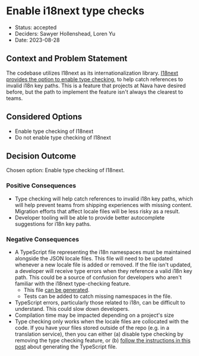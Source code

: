 # Enable i18next type checks

- Status: accepted
- Deciders: Sawyer Hollenshead, Loren Yu
- Date: 2023-08-28

## Context and Problem Statement

The codebase utilizes I18next as its internationalization library. [I18next provides the option to enable type checking](https://www.i18next.com/overview/typescript), to help catch references to invalid i18n key paths. This is a feature that projects at Nava have desired before, but the path to implement the feature isn't always the clearest to teams.

## Considered Options

- Enable type checking of I18next
- Do not enable type checking of I18next

## Decision Outcome

Chosen option: Enable type checking of I18next.

### Positive Consequences

- Type checking will help catch references to invalid i18n key paths, which will help prevent teams from shipping experiences with missing content. Migration efforts that affect locale files will be less risky as a result.
- Developer tooling will be able to provide better autocomplete suggestions for i18n key paths.

### Negative Consequences

- A TypeScript file representing the i18n namespaces must be maintained alongside the JSON locale files. This file will need to be updated whenever a new locale file is added or removed. If the file isn't updated, a developer will receive type errors when they reference a valid i18n key path. This could be a source of confusion for developers who aren't familiar with the i18next type-checking feature.
  - This file [can be generated](https://github.com/i18next/i18next-resources-for-ts).
  - Tests can be added to catch missing namespaces in the file.
- TypeScript errors, particularly those related to i18n, can be difficult to understand. This could slow down developers.
- Compilation time may be impacted depending on a project's size
- Type checking only works when the locale files are collocated with the code. If you have your files stored outside of the repo (e.g. in a translation service), then you can either (a) disable type checking by removing the type checking feature, or (b) [follow the instructions in this post](https://dev.to/adrai/supercharge-your-typescript-app-mastering-i18next-for-type-safe-translations-2idp) about generating the TypeScript file.
